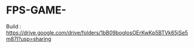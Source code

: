 # FPS-GAME-
Build : https://drive.google.com/drive/folders/1bB09bogIosOErKwKp5BTVk65jSe5m87I?usp=sharing
